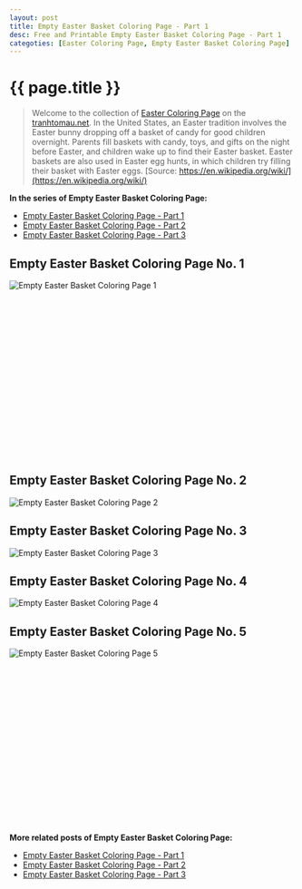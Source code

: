 ```yaml
---
layout: post
title: Empty Easter Basket Coloring Page - Part 1
desc: Free and Printable Empty Easter Basket Coloring Page - Part 1
categoties: [Easter Coloring Page, Empty Easter Basket Coloring Page]
---
```

{{ page.title }}
================
> Welcome to the collection of [Easter Coloring Page](http://tranhtomau.net/) on the [tranhtomau.net](http://tranhtomau.net/). In the United States, an Easter tradition involves the Easter bunny dropping off a basket of candy for good children overnight. Parents fill baskets with candy, toys, and gifts on the night before Easter, and children wake up to find their Easter basket. Easter baskets are also used in Easter egg hunts, in which children try filling their basket with Easter eggs. [Source: https://en.wikipedia.org/wiki/](https://en.wikipedia.org/wiki/)

**In the series of Empty Easter Basket Coloring Page:**

* [Empty Easter Basket Coloring Page - Part 1](http://tranhtomau.net/2018/08/16/Empty-Easter-Basket-Coloring-Page-part-1.html)
* [Empty Easter Basket Coloring Page - Part 2](http://tranhtomau.net/2018/08/16/Empty-Easter-Basket-Coloring-Page-part-2.html)
* [Empty Easter Basket Coloring Page - Part 3](http://tranhtomau.net/2018/08/16/Empty-Easter-Basket-Coloring-Page-part-3.html)

## Empty Easter Basket Coloring Page No. 1
![Empty Easter Basket Coloring Page 1](http://tranhtomau.net/img2/Empty-Easter-Basket-Coloring-Page%20(1).jpg "Empty Easter Basket Coloring Page 1")

<script async src="//pagead2.googlesyndication.com/pagead/js/adsbygoogle.js"></script><!-- Texxtonly --><ins class="adsbygoogle" style="display:inline-block;width:336px;height:280px" data-ad-client="ca-pub-6753140515841889" data-ad-slot="3207852233"></ins><script>(adsbygoogle = window.adsbygoogle || []).push({}); </script>

## Empty Easter Basket Coloring Page No. 2
![Empty Easter Basket Coloring Page 2](http://tranhtomau.net/img2/Empty-Easter-Basket-Coloring-Page%20(2).jpg "Empty Easter Basket Coloring Page 2")

## Empty Easter Basket Coloring Page No. 3
![Empty Easter Basket Coloring Page 3](http://tranhtomau.net/img2/Empty-Easter-Basket-Coloring-Page%20(3).jpg "Empty Easter Basket Coloring Page 3")

## Empty Easter Basket Coloring Page No. 4
![Empty Easter Basket Coloring Page 4](http://tranhtomau.net/img2/Empty-Easter-Basket-Coloring-Page%20(4).jpg "Empty Easter Basket Coloring Page 4")

## Empty Easter Basket Coloring Page No. 5
![Empty Easter Basket Coloring Page 5](http://tranhtomau.net/img2/Empty-Easter-Basket-Coloring-Page%20(5).jpg "Empty Easter Basket Coloring Page 5")

<script async src="//pagead2.googlesyndication.com/pagead/js/adsbygoogle.js"></script><!-- Texxtonly --><ins class="adsbygoogle" style="display:inline-block;width:336px;height:280px" data-ad-client="ca-pub-6753140515841889" data-ad-slot="3207852233"></ins><script>(adsbygoogle = window.adsbygoogle || []).push({}); </script>

**More related posts of Empty Easter Basket Coloring Page:**

* [Empty Easter Basket Coloring Page - Part 1](http://tranhtomau.net/2018/08/16/Empty-Easter-Basket-Coloring-Page-part-1.html)
* [Empty Easter Basket Coloring Page - Part 2](http://tranhtomau.net/2018/08/16/Empty-Easter-Basket-Coloring-Page-part-2.html)
* [Empty Easter Basket Coloring Page - Part 3](http://tranhtomau.net/2018/08/16/Empty-Easter-Basket-Coloring-Page-part-3.html)

